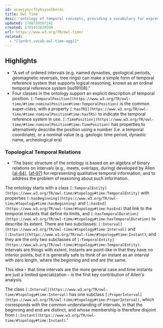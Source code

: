 ```yaml
---
id: acxwjynzcfhybxyoe56el4i
title: Owl Time
desc: 'ontology of temporal concepts, providing a vocabulary for expressing facts about topological (ordering) relations among instants and intervals, together with information about durations, and about temporal position including date-time information'
updated: 1706739507242
created: 1701453829509
url: https://www.w3.org/TR/owl-time/
related: 
  - "[[prdct.vocab-owl-time-agg]]"
---
```


## Highlights

- "A set of ordered intervals (e.g. named dynasties, geological periods, geomagnetic reversals, tree rings) can make a simple form of temporal reference system that supports logical reasoning, known as an ordinal temporal reference system [iso19108]." 
- Four classes in the ontology support an explicit description of temporal position. `[:TemporalPosition](https://www.w3.org/TR/owl-time/#time:nominalPosition#time:TemporalPosition)` is the common super-class, with a property `[:hasTRS](https://www.w3.org/TR/owl-time/#time:nominalPosition#time:hasTRS)` to indicate the temporal reference system in use. `[:TimePosition](https://www.w3.org/TR/owl-time/#time:nominalPosition#time:TimePosition)` has properties to alternatively describe the position using a number (i.e. a temporal coordinate), or a nominal value (e.g. geologic time period, dynastic name, archeological era)

### Topological Temporal Relations

- 'The basic structure of the ontology is based on an algebra of binary relations on intervals (e.g., meets, overlaps, during) developed by Allen \[[al-84](https://www.w3.org/TR/owl-time/#topology#bib-al-84 "Towards a general theory of action and time. Artificial Intelligence 23, pp. 123-154.")\], \[[af-97](https://www.w3.org/TR/owl-time/#topology#bib-af-97 "Actions and events in interval temporal logic In: Spatial and Temporal Reasoning. O. Stock, ed., Kluwer, Dordrecht, Netherlands, pp. 205-245.")\] for representing qualitative temporal information, and to address the problem of reasoning about such information.

The ontology starts with a class `[:TemporalEntity](https://www.w3.org/TR/owl-time/#topology#time:TemporalEntity)` with properties `[:hasBeginning](https://www.w3.org/TR/owl-time/#topology#time:hasBeginning)` and `[:hasEnd](https://www.w3.org/TR/owl-time/#topology#time:hasEnd)` that link to the temporal instants that define its limits, and `[:hasTemporalDuration](https://www.w3.org/TR/owl-time/#topology#time:hasTemporalDuration)` to describe its extent. There are two subclasses: `[:Interval](https://www.w3.org/TR/owl-time/#topology#time:Interval)` and `[:Instant](https://www.w3.org/TR/owl-time/#topology#time:Instant)`, and they are the only two subclasses of `[:TemporalEntity](https://www.w3.org/TR/owl-time/#topology#time:TemporalEntity)`. Intervals are things with extent. Instants are point-like in that they have no interior points, but it is generally safe to think of an instant as an interval with zero length, where the beginning and end are the same.

This idea - that time intervals are the more general case and time instants are just a limited specialization - is the first key contribution of Allen's analysis.

The class `[:Interval](https://www.w3.org/TR/owl-time/#topology#time:Interval)` has one subclass `[:ProperInterval](https://www.w3.org/TR/owl-time/#topology#time:ProperInterval)`, which corresponds with the common understanding of intervals, in that the beginning and end are distinct, and whose membership is therefore disjoint from `[:Instant](https://www.w3.org/TR/owl-time/#topology#time:Instant)`.'

##  